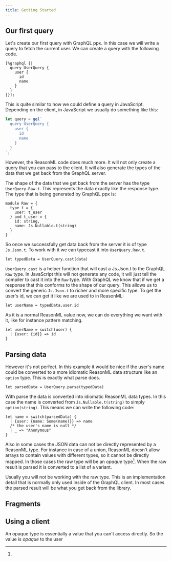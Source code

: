 ```yaml
---
title: Getting Started
---
```


## Our first query

Let's create our first query with GraphQL ppx. In this case we will write a
query to fetch the current user. We can create a query with the following code.

```reason
[%graphql {|
  query UserQuery {
    user {
      id
      name
    }
  }
|}];
```

This is quite similar to how we could define a query in JavaScript. Depending on
the client, in JavaScript we usually do something like this:

```js
let query = gql`
  query UserQuery {
    user {
      id
      name
    }
  }
`;
```

However, the ReasonML code does much more. It will not only create a query that
you can pass to the client. It will also generate the types of the data that we
get back from the GraphQL server.

The shape of the data that we get back from the server has the type
`UserQuery.Raw.t`. This represents the data exactly like the response type. The
type that is being generated by GraphQL ppx is:

```reason
module Raw = {
  type t = {
    user: t_user
  } and t_user = {
    id: string,
    name: Js.Nullable.t(string)
  }
}
```

So once we successfully get data back from the server it is of type `Js.Json.t`.
To work with it we can typecast it into `UserQuery.Raw.t`.

```reason
let typedData = UserQuery.cast(data)
```

`UserQuery.cast` is a helper function that will cast a Js.Json.t to the GraphQL
`Raw` type. In JavaScript this will not generate any code, it will just tell the
compiler to cast it into the `Raw` type. With GraphQL we know that if we get a
response that this conforms to the shape of our query. This allows us to convert
the generic `Js.Json.t` to richer and more specific type. To get the user's id,
we can get it like we are used to in ReasonML:

```reason
let userName = typedData.user.id
```

As it is a normal ReasonML value now, we can do everything we want with it, like
for instance pattern matching.

```reason
let userName = switch(user) {
  | {user: {id}} => id
}
```

## Parsing data

However it's not perfect. In this example it would be nice if the user's name
could be converted to a more idiomatic ReasonML data structure like an `option`
type. This is exactly what parse does.

```reason
let parsedData = UserQuery.parse(typedData)
```

With parse the data is converted into idiomatic ReasonML data types. In this
case the name is converted from `Js.Nullable.t(string)` to simply
`option(string)`. This means we can write the following code:

```reason
let name = switch(parsedData) {
  | {user: {name: Some(name)}} => name
  /* the user's name is null */
  | _ => "Anonymous"
}
```

Also in some cases the JSON data can not be directly represented by a ReasonML
type. For instance in case of a union, ReasonML doesn't allow arrays to contain
values with different types, so it cannot be directly mapped. In those cases the
raw type will be an _opaque_ type[^1]. When the raw result is parsed it is
converted to a list of a variant.

Usually you will not be working with the raw type. This is an implementation
detail that is normally only used inside of the GraphQL client. In most cases
the parsed result will be what you get back from the library.

## Fragments

## Using a client

[^1]:
  An opaque type is essentially a value that you can't access directly. So the
  value is _opaque_ to the user
